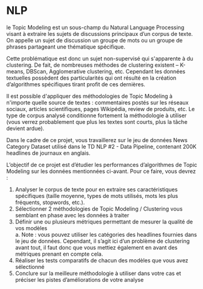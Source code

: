 # NLP

le Topic Modeling est un sous-champ du Natural Language Processing visant à extraire les sujets de discussions principaux d’un corpus de texte. On appelle un sujet de discussion un groupe de mots ou un groupe de phrases partageant une thématique spécifique. 
 
Cette problématique est donc un sujet non-supervisé qui s'apparente à du clustering. De fait, de nombreuses méthodes de clustering existent – K-means, DBScan, Agglomerative clustering, etc. Cependant les données textuelles possèdent des particularités qui ont résulté en la création d’algorithmes spécifiques tirant profit de ces dernières.   
 
Il est possible d'appliquer des méthodologies de Topic Modeling à n'importe quelle source de textes : commentaires postés sur les réseaux sociaux, articles scientifiques, pages Wikipédia, review de produits, etc. Le type de corpus analysé conditionne fortement la méthodologie à utiliser (vous verrez probablement que plus les textes sont courts, plus la tâche devient ardue). 
  
Dans le cadre de ce projet, vous travaillerez sur le jeu de données News Category Dataset utilisé dans le TD NLP #2 - Data Pipeline, contenant 200K headlines de journaux en anglais.  



  
L’objectif de ce projet est d’étudier les performances d’algorithmes de Topic Modeling sur les données mentionnées ci-avant. Pour ce faire, vous devrez :  
  
1.	Analyser le corpus de texte pour en extraire ses caractéristiques spécifiques (taille moyenne, types de mots utilisés, mots les plus fréquents, stopwords, etc.). 
2.	Sélectionner 2 méthodologies de Topic Modeling / Clustering vous semblant en phase avec les données à traiter  
3.	Définir une ou plusieurs métriques permettant de mesurer la qualité de vos modèles  
a.	Note : vous pouvez utiliser les catégories des headlines fournies dans le jeu de données. Cependant, il s’agit ici d’un problème de clustering avant tout, il faut donc que vous mettiez également en avant des métriques prenant en compte cela.   
4.	Réaliser les tests comparatifs de chacun des modèles que vous avez sélectionné  
5.	Conclure sur la meilleure méthodologie à utiliser dans votre cas et préciser les pistes d’améliorations de votre analyse
